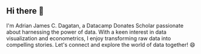 ## Hi there 👋

<!--
**AJDags/AJDags** is a ✨ _special_ ✨ repository because its `README.md` (this file) appears on your GitHub profile.

Here are some ideas to get you started:

- 🔭 I’m currently working on ...
- 🌱 I’m currently learning ...
- 👯 I’m looking to collaborate on ...
- 🤔 I’m looking for help with ...
- 💬 Ask me about ...
- 📫 How to reach me: ...
- 😄 Pronouns: ...
- ⚡ Fun fact: ...
-->

I'm Adrian James C. Dagatan, a Datacamp Donates Scholar passionate about harnessing the power of data. With a keen interest in data visualization and econometrics, I enjoy transforming raw data into compelling stories. Let's connect and explore the world of data together! 😄
